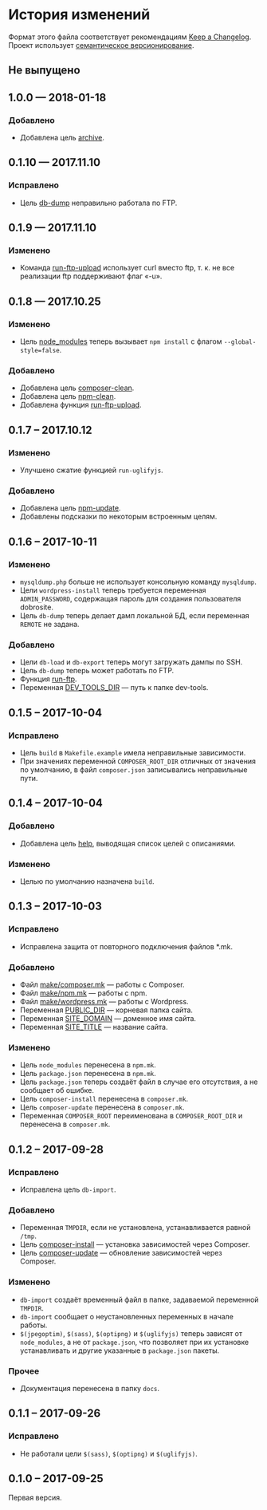 # История изменений

Формат этого файла соответствует рекомендациям [Keep a Changelog](http://keepachangelog.com/en/1.0.0/).
Проект использует [семантическое версионирование](http://semver.org/spec/v2.0.0.html).

## Не выпущено


## 1.0.0 — 2018-01-18

### Добавлено

- Добавлена цель [archive](docs/make/common.md#archive).


## 0.1.10 — 2017.11.10

### Исправлено

- Цель [db-dump](docs/make/db.md#db-dump) неправильно работала по FTP.


## 0.1.9 — 2017.11.10

### Изменено

- Команда [run-ftp-upload](docs/make/remote.md#run-ftp-upload) использует curl вместо ftp, т. к. не все реализации ftp
  поддерживают флаг «-u».


## 0.1.8 — 2017.10.25

### Изменено

- Цель [node_modules](docs/make/npm.md#node_modules) теперь вызывает `npm install` с флагом
  `--global-style=false`.

### Добавлено

- Добавлена цель [composer-clean](docs/make/composer.md#composer-clean).
- Добавлена цель [npm-clean](docs/make/npm.md#npm-clean).
- Добавлена функция [run-ftp-upload](docs/make/remote.md#run-ftp-upload).

## 0.1.7 – 2017.10.12

### Изменено

- Улучшено сжатие функцией `run-uglifyjs`.

### Добавлено

- Добавлена цель [npm-update](docs/make/npm.md#npm-update).
- Добавлены подсказки по некоторым встроенным целям.

## 0.1.6 – 2017-10-11

### Изменено

- `mysqldump.php` больше не использует консольную команду `mysqldump`.
- Цели `wordpress-install` теперь требуется переменная `ADMIN_PASSWORD`, содержащая пароль для
  создания пользователя dobrosite.
- Цель `db-dump` теперь делает дамп локальной БД, если переменная `REMOTE` не задана.

### Добавлено

- Цели `db-load` и `db-export` теперь могут загружать дампы по SSH.
- Цель `db-dump` теперь может работать по FTP.
- Функция [run-ftp](docs/make/remote.md#run-ftp).
- Переменная [DEV_TOOLS_DIR](docs/make/common.md#Переменные) — путь к папке dev-tools.


## 0.1.5 – 2017-10-04

### Исправлено

- Цель `build` в `Makefile.example` имела неправильные зависимости.
- При значениях переменной `COMPOSER_ROOT_DIR` отличных от значения по умолчанию, в файл
  `composer.json` записывались неправильные пути. 


## 0.1.4 – 2017-10-04

### Добавлено

- Добавлена цель [help](docs/make/common.md#help), выводящая список целей с описаниями.

### Изменено

- Целью по умолчанию назначена `build`.


## 0.1.3 – 2017-10-03

### Исправлено

- Исправлена защита от повторного подключения файлов *.mk.

### Добавлено

- Файл [make/composer.mk](docs/make/composer.md) — работы с Composer.
- Файл [make/npm.mk](docs/make/npm.md) — работы с npm.
- Файл [make/wordpress.mk](docs/make/wordpress.md) — работы с Wordpress.
- Переменная [PUBLIC_DIR](docs/make/common.md#Переменные) — корневая папка сайта.
- Переменная [SITE_DOMAIN](docs/make/common.md#Переменные) — доменное имя сайта.
- Переменная [SITE_TITLE](docs/make/common.md#Переменные) — название сайта.

### Изменено

- Цель `node_modules` перенесена в `npm.mk`.
- Цель `package.json` перенесена в `npm.mk`.
- Цель `package.json` теперь создаёт файл в случае его отсутствия, а не сообщает об ошибке.
- Цель `composer-install` перенесена в `composer.mk`.
- Цель `composer-update` перенесена в `composer.mk`.
- Переменная `COMPOSER_ROOT` переименована в `COMPOSER_ROOT_DIR` и перенесена в `composer.mk`.


## 0.1.2 – 2017-09-28

### Исправлено

- Исправлена цель `db-import`.

### Добавлено

- Переменная `TMPDIR`, если не установлена, устанавливается равной `/tmp`.
- Цель [composer-install](docs/make/composer.md#composer-install) — установка зависимостей через
  Composer.  
- Цель [composer-update](docs/make/composer.md#composer-update) — обновление зависимостей через
  Composer.  

### Изменено

- `db-import` создаёт временный файл в папке, задаваемой переменной `TMPDIR`.
- `db-import` сообщает о неустановленных переменных в начале работы.
- `$(jpegoptim)`, `$(sass)`, `$(optipng)` и `$(uglifyjs)` теперь зависят от `node_modules`, а не от
  `package.json`, что позволяет при их установке устанавливать и другие указанные в `package.json`
  пакеты. 

### Прочее

- Документация перенесена в папку `docs`.


## 0.1.1 – 2017-09-26

### Исправлено

- Не работали цели `$(sass)`, `$(optipng)` и `$(uglifyjs)`.


## 0.1.0 – 2017-09-25

Первая версия.

